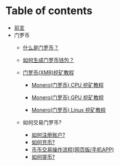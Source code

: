 # Table of contents

* [前言](README.md)
* 门罗币
  * [什么是门罗币？](XMR/ABOUT.md)
  
  * [如何生成门罗币钱包？](XMR/Wallet.md)
  
  * [门罗币(XMR)挖矿教程]()
     
     * [Monero(门罗币) CPU 挖矿教程]()  
     
     * [Monero(门罗币) GPU 挖矿教程]() 
     * [Monero(门罗币) Linux 挖矿教程](XMR/LINUX-MINING.md)  
     
  * 如何交易门罗币?
     * [如何注册账户?](XMR/REGISTER.md)
     * [如何充币?](XMR/RECHARGE.md)
     * [币币交易操作流程(网页版/手机APP)](XMR/TRANSACTION.md)
     * [如何提币?](XMR/WITHDRAW.md)